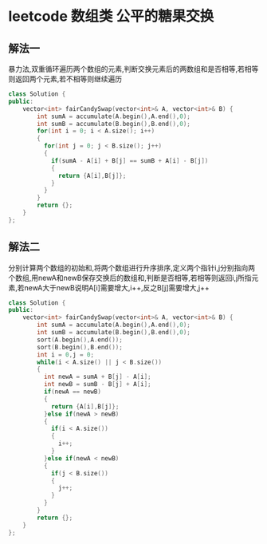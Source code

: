 # leetcode 数组类 公平的糖果交换

## 解法一

暴力法,双重循环遍历两个数组的元素,判断交换元素后的两数组和是否相等,若相等则返回两个元素,若不相等则继续遍历

```c++
class Solution {
public:
    vector<int> fairCandySwap(vector<int>& A, vector<int>& B) {
        int sumA = accumulate(A.begin(),A.end(),0);
        int sumB = accumulate(B.begin(),B.end(),0);
        for(int i = 0; i < A.size(); i++)
        {
          for(int j = 0; j < B.size(); j++)
          {
            if(sumA - A[i] + B[j] == sumB + A[i] - B[j])
            {
              return {A[i],B[j]};
            }
          }
        }
        return {};
    }
};
```

## 解法二

分别计算两个数组的初始和,将两个数组进行升序排序,定义两个指针i,j分别指向两个数组,用newA和newB保存交换后的数组和,判断是否相等,若相等则返回i,j所指元素,若newA大于newB说明A[i]需要增大,i++,反之B[j]需要增大,j++

```c++
class Solution {
public:
    vector<int> fairCandySwap(vector<int>& A, vector<int>& B) {
        int sumA = accumulate(A.begin(),A.end(),0);
        int sumB = accumulate(B.begin(),B.end(),0);
        sort(A.begin(),A.end());
        sort(B.begin(),B.end());
        int i = 0,j = 0;
        while(i < A.size() || j < B.size())
        {
          int newA = sumA + B[j] - A[i];
          int newB = sumB - B[j] + A[i];
          if(newA == newB)
          {
            return {A[i],B[j]};
          }else if(newA > newB)
          {
            if(i < A.size())
            {
              i++;
            }
          }else if(newA < newB)
          {
            if(j < B.size())
            {
              j++;
            }
          }
        }
        return {};
    }
};
```